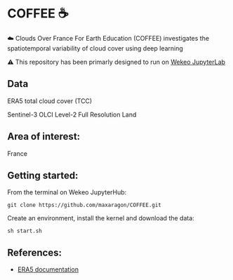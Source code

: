 # COFFEE :coffee:

:cloud: Clouds Over France For Earth Education (COFFEE) investigates the spatiotemporal variability of cloud cover using deep learning 

⚠ This repository has been primarly designed to run on [Wekeo JupyterLab](https://my.wekeo.eu/)

## Data

ERA5 total cloud cover (TCC)

Sentinel-3 OLCI Level-2 Full Resolution Land

## Area of interest:

France

## Getting started:

From the terminal on Wekeo JupyterHub:

    git clone https://github.com/maxaragon/COFFEE.git

Create an environment, install the kernel and download the data:

    sh start.sh

## References:

 - [ERA5 documentation](https://confluence.ecmwf.int/display/CKB/ERA5%3A+data+documentation)
